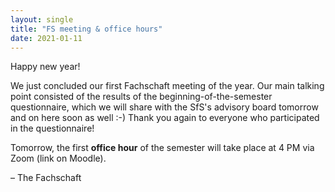 ```yaml
---
layout: single
title: "FS meeting & office hours"
date: 2021-01-11
---
```


Happy new year!

We just concluded our first Fachschaft meeting of the year. 
Our main talking point consisted of the results of the beginning-of-the-semester questionnaire, which we will share with the SfS's advisory board tomorrow and on here soon as well :-) Thank you again to everyone who participated in the questionnaire!

Tomorrow, the first **office hour** of the semester will take place at 4 PM via Zoom (link on Moodle).

– The Fachschaft
